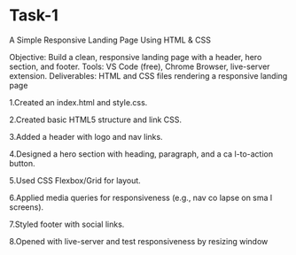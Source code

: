 # Task-1
 A Simple Responsive Landing Page Using HTML &amp; CSS
 
 Objective: Build a clean, responsive landing page with a header, hero section, and footer.
 Tools: VS Code (free), Chrome Browser, live-server extension.
 Deliverables:  HTML and CSS files rendering a responsive landing page

 1.Created an index.html and style.css.
 
 2.Created basic HTML5 structure and link CSS.
 
 3.Added a header with logo and nav links.
 
 4.Designed a hero section with heading, paragraph, and a ca l-to-action button.
 
 5.Used CSS Flexbox/Grid for layout.
 
 6.Applied media queries for responsiveness (e.g., nav co lapse on sma l screens).
 
 7.Styled footer with social links.
 
 8.Opened with live-server and test responsiveness by resizing window
